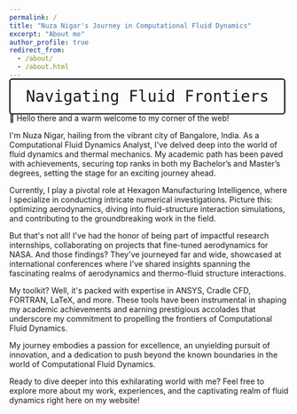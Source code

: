 ```yaml
---
permalink: /
title: "Nuza Nigar's Journey in Computational Fluid Dynamics"
excerpt: "About me"
author_profile: true
redirect_from: 
  - /about/
  - /about.html
---
```



<kbd style="font-size: 2em; padding: 0.5em 1em; border: 2px solid #000; border-radius: 5px;">Navigating Fluid Frontiers</kbd>

👋 Hello there and a warm welcome to my corner of the web!

I'm Nuza Nigar, hailing from the vibrant city of Bangalore, India. As a Computational Fluid Dynamics Analyst, I've delved deep into the world of fluid dynamics and thermal mechanics. My academic path has been paved with achievements, securing top ranks in both my Bachelor’s and Master’s degrees, setting the stage for an exciting journey ahead.

Currently, I play a pivotal role at Hexagon Manufacturing Intelligence, where I specialize in conducting intricate numerical investigations. Picture this: optimizing aerodynamics, diving into fluid-structure interaction simulations, and contributing to the groundbreaking work in the field.

But that's not all! I've had the honor of being part of impactful research internships, collaborating on projects that fine-tuned aerodynamics for NASA. And those findings? They've journeyed far and wide, showcased at international conferences where I've shared insights spanning the fascinating realms of aerodynamics and thermo-fluid structure interactions.

My toolkit? Well, it's packed with expertise in ANSYS, Cradle CFD, FORTRAN, LaTeX, and more. These tools have been instrumental in shaping my academic achievements and earning prestigious accolades that underscore my commitment to propelling the frontiers of Computational Fluid Dynamics.

My journey embodies a passion for excellence, an unyielding pursuit of innovation, and a dedication to push beyond the known boundaries in the world of Computational Fluid Dynamics.

Ready to dive deeper into this exhilarating world with me? Feel free to explore more about my work, experiences, and the captivating realm of fluid dynamics right here on my website! 





